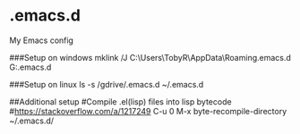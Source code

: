 # .emacs.d
 My Emacs config


###Setup on windows
mklink /J C:\Users\TobyR\AppData\Roaming\.emacs.d G:\.emacs.d 

###Setup on linux
ls -s /gdrive/.emacs.d ~/.emacs.d

##Additional setup
#Compile .el(lisp) files into lisp bytecode
#https://stackoverflow.com/a/1217249
C-u 0 M-x byte-recompile-directory ~/.emacs.d/
